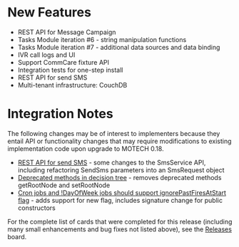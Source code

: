 # New Features #
  * REST API for Message Campaign
  * Tasks Module iteration #6 - string manipulation functions
  * Tasks Module iteration #7 - additional data sources and data binding
  * IVR call logs and UI
  * Support CommCare fixture API
  * Integration tests for one-step install
  * REST API for send SMS
  * Multi-tenant infrastructure: CouchDB


# Integration Notes #
The following changes may be of interest to implementers because they entail API or functionality changes that may require modifications to existing implementation code upon upgrade to MOTECH 0.18.
  * [REST API for send SMS](https://trello.com/c/EUssztHl) - some changes to the SmsService API, including refactoring SendSms parameters into an SmsRequest object
  * [Deprecated methods in decision tree](https://trello.com/c/Ehd5AS1H) - removes deprecated methods getRootNode and setRootNode
  * [Cron jobs and !DayOfWeek jobs should support ignorePastFiresAtStart flag](https://trello.com/c/xlJATuBo) - adds support for new flag, includes signature change for public constructors


For the complete list of cards that were completed for this release (including many small enhancements and bug fixes not listed above), see the [Releases](https://trello.com/board/releases/5087292416df848e4c001c88) board.